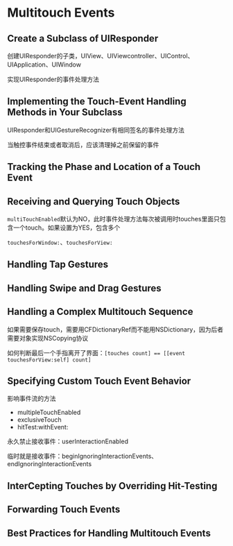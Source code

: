 # Multitouch Events

## Create a Subclass of UIResponder

创建UIResponder的子类，UIView、UIViewcontroller、UIControl、UIApplication、UIWindow

实现UIResponder的事件处理方法

## Implementing the Touch-Event Handling Methods in Your Subclass

UIResponder和UIGestureRecognizer有相同签名的事件处理方法

当触控事件结束或者取消后，应该清理掉之前保留的事件

## Tracking the Phase and Location of a Touch Event

## Receiving and Querying Touch Objects

`multiTouchEnabled`默认为NO，此时事件处理方法每次被调用时touches里面只包含一个touch。如果设置为YES，包含多个

`touchesForWindow:`、`touchesForView:`

## Handling Tap Gestures

## Handling Swipe and Drag Gestures

## Handling a Complex Multitouch Sequence

如果需要保存touch，需要用CFDictionaryRef而不能用NSDictionary，因为后者需要对象实现NSCopying协议

如何判断最后一个手指离开了界面：`[touches count] == [[event touchesForView:self] count]`

## Specifying Custom Touch Event Behavior

影响事件流的方法

* multipleTouchEnabled
* exclusiveTouch
* hitTest:withEvent:

永久禁止接收事件：userInteractionEnabled

临时就是接收事件：beginIgnoringInteractionEvents、endIgnoringInteractionEvents

## InterCepting Touches by Overriding Hit-Testing

## Forwarding Touch Events

## Best Practices for Handling Multitouch Events

## 



